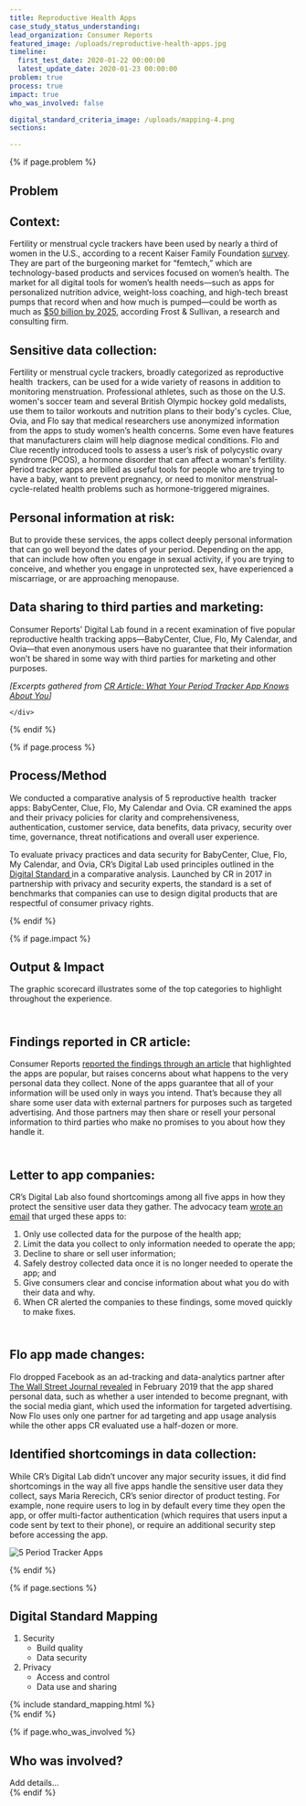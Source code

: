 ```yaml
---
title: Reproductive Health Apps
case_study_status_understanding:
lead_organization: Consumer Reports
featured_image: /uploads/reproductive-health-apps.jpg
timeline:
  first_test_date: 2020-01-22 00:00:00
  latest_update_date: 2020-01-23 00:00:00
problem: true
process: true
impact: true
who_was_involved: false

digital_standard_criteria_image: /uploads/mapping-4.png
sections:

---
```



{% if page.problem %}
<section class="overflow-visible">
  <div class="container">
    <div class="row case-study-label">
      <div class="col-12 col-lg-4 || d-block  text-lg-right ">
        <div class="sticky-top ">
          <h2 class="editable h1">Problem</h2>
          <div class="editable"></div>
        </div>
      </div>
      <div class="col-12 col-lg-8 ">
        <div class="editable">
              <h2>Context:</h2><p>Fertility or menstrual cycle trackers have been used by
    nearly a third of women in the U.S., according to a recent Kaiser Family
    Foundation <a target="_blank" rel="noopener"
    href="https://www.kff.org/other/poll-finding/kff-health-apps-and-information-survey/">survey</a>.
    They are part of the burgeoning market for &ldquo;femtech,&rdquo; which are
    technology-based products and services focused on women&rsquo;s health. The
    market for all digital tools for women&rsquo;s health needs&mdash;such as
    apps for personalized nutrition advice, weight-loss coaching, and high-tech
    breast pumps that record when and how much is pumped&mdash;could be worth as
    much as <a target="_blank" rel="noopener"
    href="https://ww2.frost.com/frost-perspectives/femtechtime-digital-revolution-womens-health-market/">$50
    billion by 2025</a>, according Frost &amp; Sullivan, a research and
    consulting firm.</p><h2>Sensitive data collection:</h2><p>Fertility or
    menstrual cycle trackers, broadly categorized as reproductive health
    &nbsp;trackers, can be used for a wide variety of reasons in addition to
    monitoring menstruation. Professional athletes, such as those on the U.S.
    women's soccer team and several British Olympic hockey gold medalists, use
    them to tailor workouts and nutrition plans to their body's cycles. Clue,
    Ovia, and Flo say that medical researchers use anonymized information from
    the apps to study women&rsquo;s health concerns. Some even have features
    that manufacturers claim will help diagnose medical conditions. Flo and Clue
    recently introduced tools to assess a user&rsquo;s risk of polycystic ovary
    syndrome (PCOS), a hormone disorder that can affect a woman's fertility.
    Period tracker apps are billed as useful tools for people who are trying to
    have a baby, want to prevent pregnancy, or need to monitor
    menstrual-cycle-related health problems such as hormone-triggered
    migraines.&nbsp;</p><h2>Personal information at risk:</h2><p>But to provide
    these services, the apps collect deeply personal information that can go
    well beyond the dates of your period. Depending on the app, that can include
    how often you engage in sexual activity, if you are trying to conceive, and
    whether you engage in unprotected sex, have experienced a miscarriage, or
    are approaching menopause.</p><h2>Data sharing to third parties and
    marketing:</h2><p>Consumer Reports&rsquo; Digital Lab found in a recent
    examination of five popular reproductive health tracking
    apps&mdash;BabyCenter, Clue, Flo, My Calendar, and Ovia&mdash;that even
    anonymous users have no guarantee that their information won&rsquo;t be
    shared in some way with third parties for marketing and other
    purposes.</p><p><em>[Excerpts gathered from <a target="_blank"
    rel="noopener"
    href="https://www.consumerreports.org/health-privacy/what-your-period-tracker-app-knows-about-you/">CR
    Article: What Your Period Tracker App Knows About You</a>]</em></p>
        </div>
      </div>

    </div>
  </div>
</section>
{% endif %}

{% if page.process %}
<section class="bg-grey overflow-visible">
  <div class="container">
    <div class="row case-study-label">
      <div class="col-12 col-lg-4 case-study-label d-flex text-lg-right flex-column">
        <div class="sticky-top">
          <h2 class="editable h1">Process/Method</h2>
          <div class="editable"></div>
        </div>
      </div>
      <div class="col-12 col-lg-8">
        <div class="editable">
            <p>We conducted a comparative analysis of 5 reproductive health
    &nbsp;tracker apps: BabyCenter, Clue, Flo, My Calendar and Ovia. CR examined
    the apps and their privacy policies for clarity and comprehensiveness,
    authentication, customer service, data benefits, data privacy, security over
    time, governance, threat notifications and overall user
    experience.&nbsp;</p><p>To evaluate privacy practices and data security for
    BabyCenter, Clue, Flo, My Calendar, and Ovia, CR&rsquo;s Digital Lab used
    principles outlined in the <a target="_blank" rel="noopener"
    href="https://www.thedigitalstandard.org/">Digital Standard </a>in a
    comparative analysis. Launched by CR in 2017 in partnership with privacy and
    security experts, the standard is a set of benchmarks that companies can use
    to design digital products that are respectful of consumer privacy
    rights.</p>
        </div>
      </div>
    </div>
  </div>
</section>
{% endif %}

{% if page.impact %}
<section class="overflow-visible">
  <div class="container">
    <div class="row case-study-label">
      <div class="col-12 col-lg-4 || case-study-label || d-block text-lg-right">
        <div class="sticky-top">
          <h2 class="editable h1">Output & Impact</h2>
          <div class="editable"></div>
        </div>
      </div>
      <div class="col-12 col-lg-8">
        <div class="editable">
              <p>The graphic scorecard illustrates some of the top categories to highlight
    throughout the experience.&nbsp;</p><h2><br />Findings reported in CR
    article:</h2><p>Consumer Reports <a target="_blank" rel="noopener"
    href="https://www.consumerreports.org/health-privacy/what-your-period-tracker-app-knows-about-you/">reported
    the findings through an article</a> that highlighted the apps are popular,
    but raises concerns about what happens to the very personal data they
    collect. None of the apps guarantee that all of your information will be
    used only in ways you intend. That&rsquo;s because they all share some user
    data with external partners for purposes such as targeted advertising. And
    those partners may then share or resell your personal information to third
    parties who make no promises to you about how they handle
    it.&nbsp;</p><h2><br />Letter to app companies:</h2><p>CR&rsquo;s Digital
    Lab also found shortcomings among all five apps in how they protect the
    sensitive user data they gather. The advocacy team <a target="_blank"
    rel="noopener"
    href="https://drive.google.com/file/d/1JPezJ9AQXkecY1pQOO-_3FvDeAZFPkUm/view">wrote
    an email</a> that urged these apps to:&nbsp;</p><ol><li>Only use collected
    data for the purpose of the health app;</li><li>Limit the data you collect
    to only information needed to operate the app;</li><li>Decline to share or
    sell user information;</li><li>Safely destroy collected data once it is no
    longer needed to operate the app; and</li><li>Give consumers clear and
    concise information about what you do with their data and why.</li><li>When
    CR alerted the companies to these findings, some moved quickly to make
    fixes.&nbsp;</li></ol><h2><br />Flo app made changes:</h2><p>Flo dropped
    Facebook as an ad-tracking and data-analytics partner after <a
    target="_blank" rel="noopener"
    href="https://www.wsj.com/articles/you-give-apps-sensitive-personal-information-then-they-tell-facebook-11550851636">The
    Wall Street Journal revealed</a>&nbsp;in February 2019 that the app shared
    personal data, such as whether a user intended to become pregnant, with the
    social media giant, which used the information for targeted advertising. Now
    Flo uses only one partner for ad targeting and app usage analysis while the
    other apps CR evaluated use a half-dozen or more.</p><h2>Identified
    shortcomings in data collection:</h2><p>While CR&rsquo;s Digital Lab
    didn&rsquo;t uncover any major security issues, it did find shortcomings in
    the way all five apps handle the sensitive user data they collect, says
    Maria Rerecich, CR&rsquo;s senior director of product testing. For example,
    none require users to log in by default every time they open the app, or
    offer multi-factor authentication (which requires that users input a code
    sent by text to their phone), or require an additional security step before
    accessing the app.&nbsp;</p>
    <p>
      <img src="/uploads/mapping-04-inline.png" alt="5 Period Tracker Apps"/>
    </p>
        </div>
      </div>
    </div>
  </div>
</section>
{% endif %}

{% if page.sections %}
<section class="bg-grey overflow-visible">
  <div class="container">
    <div class="row case-study-label">
      <div class="col-12 col-lg-4 case-study-label d-block text-lg-right">
        <div class="sticky-top">
          <h2 class="editable h1">Digital Standard Mapping</h2>
          <div class="editable"></div>
        </div>
      </div>
      <div class="col-12 col-lg-8">
        <div class="editable">
            <ol><li>Security<ul><li>Build quality</li><li>Data
    security</li></ul></li><li>Privacy<ul><li>Access and control</li><li>Data
    use and sharing</li></ul></li></ol>
        </div>
      </div>
    </div>
    {% include standard_mapping.html %}
  </div>
</section>
{% endif %}

{% if page.who_was_involved %}
  <section class="overflow-visible">
    <div class="container">
      <div class="row case-study-label">
        <div class="col-12 col-lg-4 case-study-label d-block text-lg-right">
          <h2 class="editable h1">Who was involved?</h2>
          <div class="editable"></div>
        </div>
        <div class="col-12 col-lg-8">
          <div class="editable">
            Add details...
          </div>
        </div>
      </div>
    </div>
  </section>
{% endif %}
